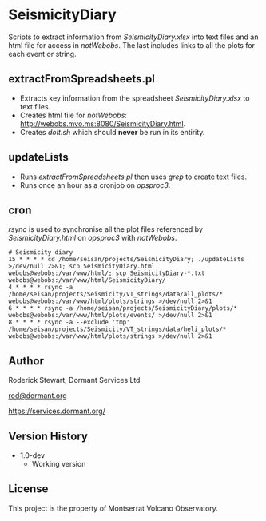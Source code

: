 # SeismicityDiary

Scripts to extract information from *SeismicityDiary.xlsx* into text files and an html file for access in *notWebobs*. The last includes links to all the plots for each event or string.

## extractFromSpreadsheets.pl

* Extracts key information from the spreadsheet *SeismicityDiary.xlsx* to text files.
* Creates html file for *notWebobs*: http://webobs.mvo.ms:8080/SeismicityDiary.html.
* Creates *doIt.sh* which should **never** be run in its entirity.

## updateLists

* Runs *extractFromSpreadsheets.pl* then uses *grep* to create text files.
* Runs once an hour as a cronjob on *opsproc3*.

## cron

*rsync* is used to synchronise all the plot files referenced by *SeismicityDiary.html* on *opsproc3* with *notWebobs*.
```
# Seismicity diary
15 * * * * cd /home/seisan/projects/SeismicityDiary; ./updateLists >/dev/null 2>&1; scp SeismicityDiary.html webobs@webobs:/var/www/html/; scp SeismicityDiary-*.txt webobs@webobs:/var/www/html/SeismicityDiary/
4 * * * * rsync -a /home/seisan/projects/Seismicity/VT_strings/data/all_plots/* webobs@webobs:/var/www/html/plots/strings >/dev/null 2>&1
6 * * * * rsync -a /home/seisan/projects/SeismicityDiary/plots/* webobs@webobs:/var/www/html/plots/events/ >/dev/null 2>&1
8 * * * * rsync -a --exclude 'tmp' /home/seisan/projects/Seismicity/VT_strings/data/heli_plots/* webobs@webobs:/var/www/html/plots/strings >/dev/null 2>&1
```

## Author

Roderick Stewart, Dormant Services Ltd

rod@dormant.org

https://services.dormant.org/

## Version History

* 1.0-dev
    * Working version

## License

This project is the property of Montserrat Volcano Observatory.
